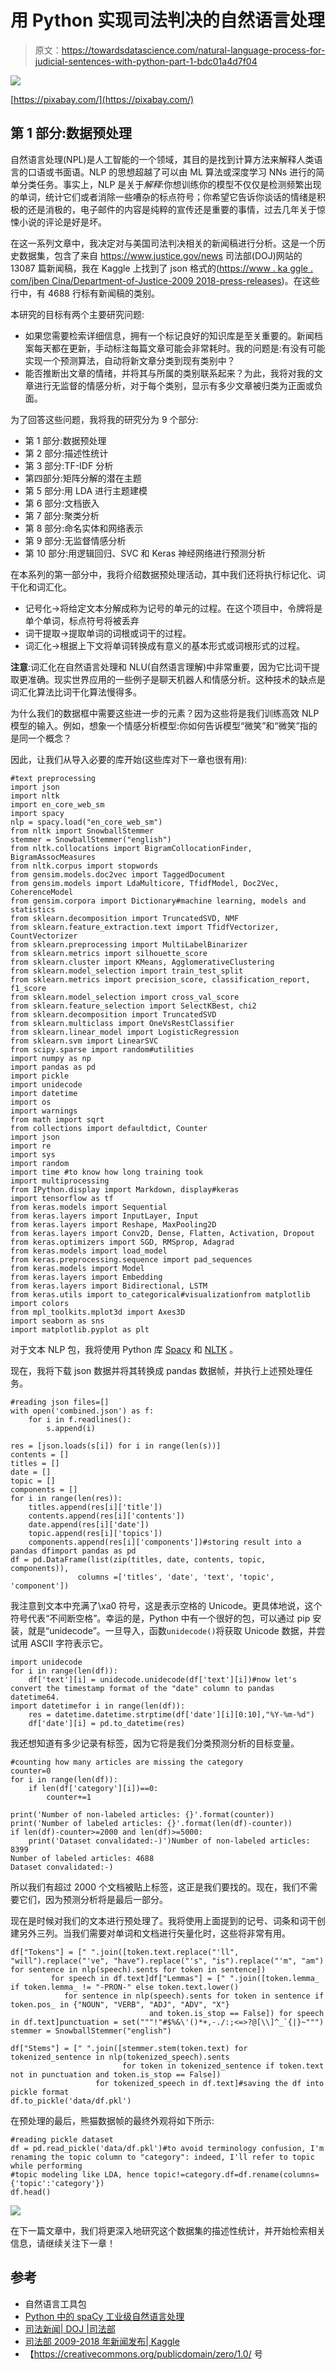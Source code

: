 # 用 Python 实现司法判决的自然语言处理

> 原文：<https://towardsdatascience.com/natural-language-process-for-judicial-sentences-with-python-part-1-bdc01a4d7f04>

![](img/6dc8df6d7a0e828bd94a1ee879ce02fb.png)

[https://pixabay.com/](https://pixabay.com/)

## 第 1 部分:数据预处理

自然语言处理(NPL)是人工智能的一个领域，其目的是找到计算方法来解释人类语言的口语或书面语。NLP 的思想超越了可以由 ML 算法或深度学习 NNs 进行的简单分类任务。事实上，NLP 是关于*解释*:你想训练你的模型不仅仅是检测频繁出现的单词，统计它们或者消除一些嘈杂的标点符号；你希望它告诉你谈话的情绪是积极的还是消极的，电子邮件的内容是纯粹的宣传还是重要的事情，过去几年关于惊悚小说的评论是好是坏。

在这一系列文章中，我决定对与美国司法判决相关的新闻稿进行分析。这是一个历史数据集，包含了来自 https://www.justice.gov/news 司法部(DOJ)网站的 13087 篇新闻稿，我在 Kaggle 上找到了 json 格式的([https://www . ka ggle . com/jben Cina/Department-of-Justice-2009 2018-press-releases](https://www.kaggle.com/jbencina/department-of-justice-20092018-press-releases))。在这些行中，有 4688 行标有新闻稿的类别。

本研究的目标有两个主要研究问题:

*   如果您需要检索详细信息，拥有一个标记良好的知识库是至关重要的。新闻档案每天都在更新，手动标注每篇文章可能会非常耗时。我的问题是:有没有可能实现一个预测算法，自动将新文章分类到现有类别中？
*   能否推断出文章的情绪，并将其与所属的类别联系起来？为此，我将对我的文章进行无监督的情感分析，对于每个类别，显示有多少文章被归类为正面或负面。

为了回答这些问题，我将我的研究分为 9 个部分:

*   第 1 部分:数据预处理
*   第 2 部分:描述性统计
*   第 3 部分:TF-IDF 分析
*   第四部分:矩阵分解的潜在主题
*   第 5 部分:用 LDA 进行主题建模
*   第 6 部分:文档嵌入
*   第 7 部分:聚类分析
*   第 8 部分:命名实体和网络表示
*   第 9 部分:无监督情感分析
*   第 10 部分:用逻辑回归、SVC 和 Keras 神经网络进行预测分析

在本系列的第一部分中，我将介绍数据预处理活动，其中我们还将执行标记化、词干化和词汇化。

*   记号化→将给定文本分解成称为记号的单元的过程。在这个项目中，令牌将是单个单词，标点符号将被丢弃
*   词干提取→提取单词的词根或词干的过程。
*   词汇化→根据上下文将单词转换成有意义的基本形式或词根形式的过程。

**注意**:词汇化在自然语言处理和 NLU(自然语言理解)中非常重要，因为它比词干提取更准确。现实世界应用的一些例子是聊天机器人和情感分析。这种技术的缺点是词汇化算法比词干化算法慢得多。

为什么我们的数据框中需要这些进一步的元素？因为这些将是我们训练高效 NLP 模型的输入。例如，想象一个情感分析模型:你如何告诉模型“微笑”和“微笑”指的是同一个概念？

因此，让我们从导入必要的库开始(这些库对下一章也很有用):

```
#text preprocessing
import json
import nltk
import en_core_web_sm
import spacy
nlp = spacy.load("en_core_web_sm")
from nltk import SnowballStemmer
stemmer = SnowballStemmer("english")
from nltk.collocations import BigramCollocationFinder, BigramAssocMeasures
from nltk.corpus import stopwords
from gensim.models.doc2vec import TaggedDocument
from gensim.models import LdaMulticore, TfidfModel, Doc2Vec, CoherenceModel
from gensim.corpora import Dictionary#machine learning, models and statistics
from sklearn.decomposition import TruncatedSVD, NMF
from sklearn.feature_extraction.text import TfidfVectorizer, CountVectorizer
from sklearn.preprocessing import MultiLabelBinarizer
from sklearn.metrics import silhouette_score
from sklearn.cluster import KMeans, AgglomerativeClustering
from sklearn.model_selection import train_test_split
from sklearn.metrics import precision_score, classification_report, f1_score
from sklearn.model_selection import cross_val_score
from sklearn.feature_selection import SelectKBest, chi2
from sklearn.decomposition import TruncatedSVD
from sklearn.multiclass import OneVsRestClassifier
from sklearn.linear_model import LogisticRegression
from sklearn.svm import LinearSVC
from scipy.sparse import random#utilities
import numpy as np
import pandas as pd
import pickle
import unidecode
import datetime
import os
import warnings
from math import sqrt
from collections import defaultdict, Counter
import json
import re
import sys
import random
import time #to know how long training took
import multiprocessing 
from IPython.display import Markdown, display#keras
import tensorflow as tf
from keras.models import Sequential
from keras.layers import InputLayer, Input
from keras.layers import Reshape, MaxPooling2D
from keras.layers import Conv2D, Dense, Flatten, Activation, Dropout
from keras.optimizers import SGD, RMSprop, Adagrad
from keras.models import load_model
from keras.preprocessing.sequence import pad_sequences
from keras.models import Model
from keras.layers import Embedding
from keras.layers import Bidirectional, LSTM
from keras.utils import to_categorical#visualizationfrom matplotlib import colors
from mpl_toolkits.mplot3d import Axes3D
import seaborn as sns
import matplotlib.pyplot as plt
```

对于文本 NLP 包，我将使用 Python 库 [Spacy](https://spacy.io/) 和 [NLTK](https://www.nltk.org/) 。

现在，我将下载 json 数据并将其转换成 pandas 数据帧，并执行上述预处理任务。

```
#reading json files=[]
with open('combined.json') as f:
    for i in f.readlines():
        s.append(i)

res = [json.loads(s[i]) for i in range(len(s))]
contents = []
titles = []
date = []
topic = []
components = []
for i in range(len(res)):
    titles.append(res[i]['title'])
    contents.append(res[i]['contents'])
    date.append(res[i]['date'])
    topic.append(res[i]['topics'])
    components.append(res[i]['components'])#storing result into a pandas dfimport pandas as pd
df = pd.DataFrame(list(zip(titles, date, contents, topic, components)), 
               columns =['titles', 'date', 'text', 'topic', 'component'])
```

我注意到文本中充满了\xa0 符号，这是表示空格的 Unicode。更具体地说，这个符号代表“不间断空格”。幸运的是，Python 中有一个很好的包，可以通过 pip 安装，就是“unidecode”。一旦导入，函数`unidecode()`将获取 Unicode 数据，并尝试用 ASCII 字符表示它。

```
import unidecode
for i in range(len(df)):
    df['text'][i] = unidecode.unidecode(df['text'][i])#now let's convert the timestamp format of the "date" column to pandas datetime64.
import datetimefor i in range(len(df)):
    res = datetime.datetime.strptime(df['date'][i][0:10],"%Y-%m-%d")
    df['date'][i] = pd.to_datetime(res)
```

我还想知道有多少记录有标签，因为它将是我们分类预测分析的目标变量。

```
#counting how many articles are missing the category
counter=0
for i in range(len(df)):
    if len(df['category'][i])==0:
        counter+=1

print('Number of non-labeled articles: {}'.format(counter))
print('Number of labeled articles: {}'.format(len(df)-counter))
if len(df)-counter>=2000 and len(df)>=5000:
    print('Dataset convalidated:-)')Number of non-labeled articles: 8399
Number of labeled articles: 4688
Dataset convalidated:-)
```

所以我们有超过 2000 个文档被贴上标签，这正是我们要找的。现在，我们不需要它们，因为预测分析将是最后一部分。

现在是时候对我们的文本进行预处理了。我将使用上面提到的记号、词条和词干创建另外三列。当我们需要对单词和文档进行矢量化时，这些将非常有用。

```
df["Tokens"] = [" ".join([token.text.replace("'ll", "will").replace("'ve", "have").replace("'s", "is").replace("'m", "am") for sentence in nlp(speech).sents for token in sentence]) 
         for speech in df.text]df["Lemmas"] = [" ".join([token.lemma_ if token.lemma_ != "-PRON-" else token.text.lower() 
            for sentence in nlp(speech).sents for token in sentence if token.pos_ in {"NOUN", "VERB", "ADJ", "ADV", "X"} 
                               and token.is_stop == False]) for speech in df.text]punctuation = set("""!"#$%&\'()*+,-./:;<=>?@[\\]^_`{|}~""")
stemmer = SnowballStemmer("english")

df["Stems"] = [" ".join([stemmer.stem(token.text) for tokenized_sentence in nlp(tokenized_speech).sents 
                         for token in tokenized_sentence if token.text not in punctuation and token.is_stop == False])
                   for tokenized_speech in df.text]#saving the df into pickle format
df.to_pickle('data/df.pkl')
```

在预处理的最后，熊猫数据帧的最终外观将如下所示:

```
#reading pickle dataset
df = pd.read_pickle('data/df.pkl')#to avoid terminology confusion, I'm renaming the topic column to "category": indeed, I'll refer to topic while performing 
#topic modeling like LDA, hence topic!=category.df=df.rename(columns={'topic':'category'})
df.head()
```

![](img/572600b5495888174a56bdf8ee961246.png)

在下一篇文章中，我们将更深入地研究这个数据集的描述性统计，并开始检索相关信息，请继续关注下一章！

## 参考

*   自然语言工具包
*   [Python 中的 spaCy 工业级自然语言处理](https://spacy.io/)
*   [司法新闻| DOJ |司法部](https://www.justice.gov/news)
*   [司法部 2009-2018 年新闻发布| Kaggle](https://www.kaggle.com/datasets/jbencina/department-of-justice-20092018-press-releases)
*   【https://creativecommons.org/publicdomain/zero/1.0/ 号